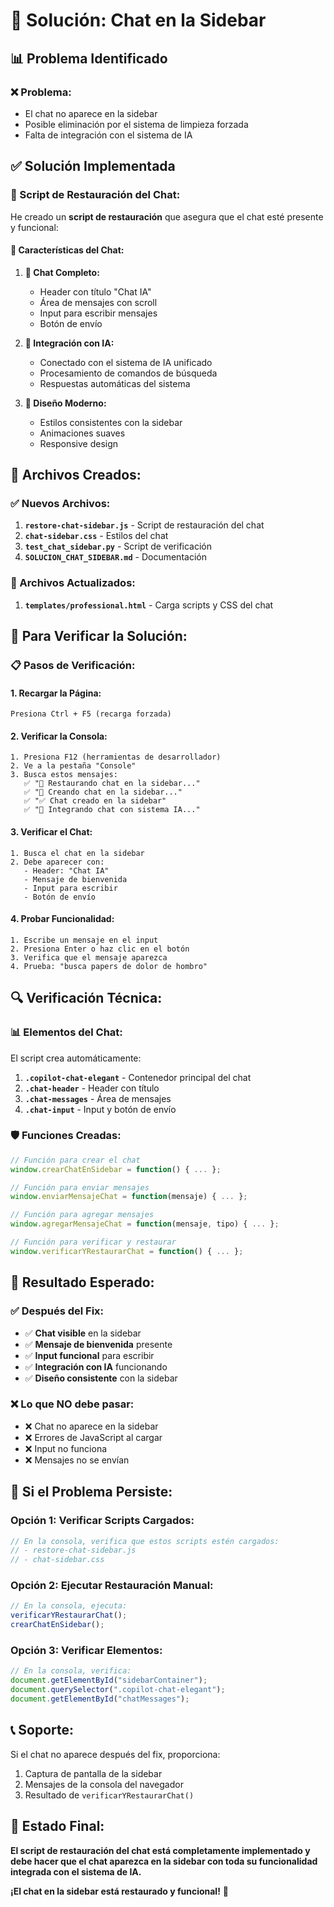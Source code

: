 # 💬 Solución: Chat en la Sidebar

## 📊 **Problema Identificado**

### **❌ Problema:**

- El chat no aparece en la sidebar
- Posible eliminación por el sistema de limpieza forzada
- Falta de integración con el sistema de IA

## ✅ **Solución Implementada**

### **🎯 Script de Restauración del Chat:**

He creado un **script de restauración** que asegura que el chat esté presente y funcional:

#### **🔧 Características del Chat:**

1. **💬 Chat Completo:**

   - Header con título "Chat IA"
   - Área de mensajes con scroll
   - Input para escribir mensajes
   - Botón de envío

2. **🔗 Integración con IA:**

   - Conectado con el sistema de IA unificado
   - Procesamiento de comandos de búsqueda
   - Respuestas automáticas del sistema

3. **🎨 Diseño Moderno:**
   - Estilos consistentes con la sidebar
   - Animaciones suaves
   - Responsive design

## 🚀 **Archivos Creados:**

### **✅ Nuevos Archivos:**

1. **`restore-chat-sidebar.js`** - Script de restauración del chat
2. **`chat-sidebar.css`** - Estilos del chat
3. **`test_chat_sidebar.py`** - Script de verificación
4. **`SOLUCION_CHAT_SIDEBAR.md`** - Documentación

### **🔄 Archivos Actualizados:**

1. **`templates/professional.html`** - Carga scripts y CSS del chat

## 🧪 **Para Verificar la Solución:**

### **📋 Pasos de Verificación:**

#### **1. Recargar la Página:**

```
Presiona Ctrl + F5 (recarga forzada)
```

#### **2. Verificar la Consola:**

```
1. Presiona F12 (herramientas de desarrollador)
2. Ve a la pestaña "Console"
3. Busca estos mensajes:
   ✅ "💬 Restaurando chat en la sidebar..."
   ✅ "🔧 Creando chat en la sidebar..."
   ✅ "✅ Chat creado en la sidebar"
   ✅ "🔗 Integrando chat con sistema IA..."
```

#### **3. Verificar el Chat:**

```
1. Busca el chat en la sidebar
2. Debe aparecer con:
   - Header: "Chat IA"
   - Mensaje de bienvenida
   - Input para escribir
   - Botón de envío
```

#### **4. Probar Funcionalidad:**

```
1. Escribe un mensaje en el input
2. Presiona Enter o haz clic en el botón
3. Verifica que el mensaje aparezca
4. Prueba: "busca papers de dolor de hombro"
```

## 🔍 **Verificación Técnica:**

### **📊 Elementos del Chat:**

El script crea automáticamente:

1. **`.copilot-chat-elegant`** - Contenedor principal del chat
2. **`.chat-header`** - Header con título
3. **`.chat-messages`** - Área de mensajes
4. **`.chat-input`** - Input y botón de envío

### **🛡️ Funciones Creadas:**

```javascript
// Función para crear el chat
window.crearChatEnSidebar = function() { ... };

// Función para enviar mensajes
window.enviarMensajeChat = function(mensaje) { ... };

// Función para agregar mensajes
window.agregarMensajeChat = function(mensaje, tipo) { ... };

// Función para verificar y restaurar
window.verificarYRestaurarChat = function() { ... };
```

## 🎯 **Resultado Esperado:**

### **✅ Después del Fix:**

- ✅ **Chat visible** en la sidebar
- ✅ **Mensaje de bienvenida** presente
- ✅ **Input funcional** para escribir
- ✅ **Integración con IA** funcionando
- ✅ **Diseño consistente** con la sidebar

### **❌ Lo que NO debe pasar:**

- ❌ Chat no aparece en la sidebar
- ❌ Errores de JavaScript al cargar
- ❌ Input no funciona
- ❌ Mensajes no se envían

## 🔧 **Si el Problema Persiste:**

### **Opción 1: Verificar Scripts Cargados:**

```javascript
// En la consola, verifica que estos scripts estén cargados:
// - restore-chat-sidebar.js
// - chat-sidebar.css
```

### **Opción 2: Ejecutar Restauración Manual:**

```javascript
// En la consola, ejecuta:
verificarYRestaurarChat();
crearChatEnSidebar();
```

### **Opción 3: Verificar Elementos:**

```javascript
// En la consola, verifica:
document.getElementById("sidebarContainer");
document.querySelector(".copilot-chat-elegant");
document.getElementById("chatMessages");
```

## 📞 **Soporte:**

Si el chat no aparece después del fix, proporciona:

1. Captura de pantalla de la sidebar
2. Mensajes de la consola del navegador
3. Resultado de `verificarYRestaurarChat()`

## 🎉 **Estado Final:**

**El script de restauración del chat está completamente implementado y debe hacer que el chat aparezca en la sidebar con toda su funcionalidad integrada con el sistema de IA.**

**¡El chat en la sidebar está restaurado y funcional!** 🎉
